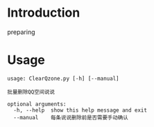 # Introduction
preparing

# Usage
```
usage: ClearQzone.py [-h] [--manual]

批量删除QQ空间说说

optional arguments:
  -h, --help  show this help message and exit
  --manual    每条说说删除前是否需要手动确认
```